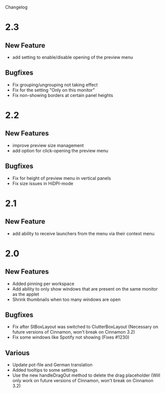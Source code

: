 Changelog

2.3
==
New Feature
--
- add setting to enable/disable opening of the preview menu

Bugfixes
--
- Fix grouping/ungrouping not taking effect
- Fix for the setting "Only on this monitor"
- Fix non-showing borders at certain panel heights

2.2
==

New Features
--
- improve preview size management
- add option for click-opening the preview menu

Bugfixes
--
- Fix for height of preview menu in vertical panels
- Fix size issues in HiDPI-mode

2.1
==

New Feature
--
- add ability to receive launchers from the menu via their context menu

2.0
==

New Features
--
- Added pinning per workspace
- Add ability to only show windows that are present on the same monitor as the applet
- Shrink thumbnails when too many windows are open

Bugfixes
--
- Fix after StBoxLayout was switched to ClutterBoxLayout (Necessary on future versions of Cinnamon, won't break on Cinnamon 3.2)
- Fix some windows like Spotify not showing (Fixes #1230)

Various
--
- Update pot-file and German translation
- Added tooltips to some settings
- Use the new handleDragOut method to delete the drag placeholder (Will only work on future versions of Cinnamon, won't break on Cinnamon 3.2)
